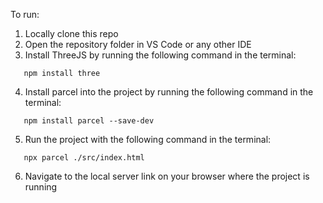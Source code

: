To run:

1. Locally clone this repo
2. Open the repository folder in VS Code or any other IDE
3. Install ThreeJS by running the following command in the terminal:

```
   npm install three
```

4. Install parcel into the project by running the following command in the terminal:

```
   npm install parcel --save-dev
```

5. Run the project with the following command in the terminal:

```
   npx parcel ./src/index.html
```

6. Navigate to the local server link on your browser where the project is running
